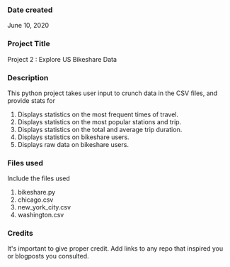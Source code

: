 ### Date created
June 10, 2020

### Project Title
Project 2 : Explore US Bikeshare Data

### Description
This python project takes user input to crunch data in the CSV files, and provide stats for
1. Displays statistics on the most frequent times of travel.
2. Displays statistics on the most popular stations and trip.
3. Displays statistics on the total and average trip duration.
4. Displays statistics on bikeshare users.
5. Displays raw data on bikeshare users.

### Files used
Include the files used
1. bikeshare.py
2. chicago.csv
3. new_york_city.csv
4. washington.csv

### Credits
It's important to give proper credit. Add links to any repo that inspired you or blogposts you consulted.

